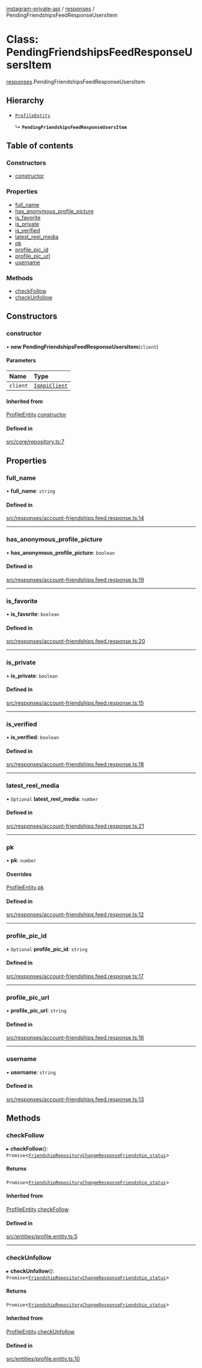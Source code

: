 [instagram-private-api](../../README.md) / [responses](../../modules/responses.md) / PendingFriendshipsFeedResponseUsersItem

# Class: PendingFriendshipsFeedResponseUsersItem

[responses](../../modules/responses.md).PendingFriendshipsFeedResponseUsersItem

## Hierarchy

- [`ProfileEntity`](../entities/ProfileEntity.md)

  ↳ **`PendingFriendshipsFeedResponseUsersItem`**

## Table of contents

### Constructors

- [constructor](PendingFriendshipsFeedResponseUsersItem.md#constructor)

### Properties

- [full\_name](PendingFriendshipsFeedResponseUsersItem.md#full_name)
- [has\_anonymous\_profile\_picture](PendingFriendshipsFeedResponseUsersItem.md#has_anonymous_profile_picture)
- [is\_favorite](PendingFriendshipsFeedResponseUsersItem.md#is_favorite)
- [is\_private](PendingFriendshipsFeedResponseUsersItem.md#is_private)
- [is\_verified](PendingFriendshipsFeedResponseUsersItem.md#is_verified)
- [latest\_reel\_media](PendingFriendshipsFeedResponseUsersItem.md#latest_reel_media)
- [pk](PendingFriendshipsFeedResponseUsersItem.md#pk)
- [profile\_pic\_id](PendingFriendshipsFeedResponseUsersItem.md#profile_pic_id)
- [profile\_pic\_url](PendingFriendshipsFeedResponseUsersItem.md#profile_pic_url)
- [username](PendingFriendshipsFeedResponseUsersItem.md#username)

### Methods

- [checkFollow](PendingFriendshipsFeedResponseUsersItem.md#checkfollow)
- [checkUnfollow](PendingFriendshipsFeedResponseUsersItem.md#checkunfollow)

## Constructors

### constructor

• **new PendingFriendshipsFeedResponseUsersItem**(`client`)

#### Parameters

| Name | Type |
| :------ | :------ |
| `client` | [`IgApiClient`](../index/IgApiClient.md) |

#### Inherited from

[ProfileEntity](../entities/ProfileEntity.md).[constructor](../entities/ProfileEntity.md#constructor)

#### Defined in

[src/core/repository.ts:7](https://github.com/Nerixyz/instagram-private-api/blob/b3351b9/src/core/repository.ts#L7)

## Properties

### full\_name

• **full\_name**: `string`

#### Defined in

[src/responses/account-friendships.feed.response.ts:14](https://github.com/Nerixyz/instagram-private-api/blob/b3351b9/src/responses/account-friendships.feed.response.ts#L14)

___

### has\_anonymous\_profile\_picture

• **has\_anonymous\_profile\_picture**: `boolean`

#### Defined in

[src/responses/account-friendships.feed.response.ts:19](https://github.com/Nerixyz/instagram-private-api/blob/b3351b9/src/responses/account-friendships.feed.response.ts#L19)

___

### is\_favorite

• **is\_favorite**: `boolean`

#### Defined in

[src/responses/account-friendships.feed.response.ts:20](https://github.com/Nerixyz/instagram-private-api/blob/b3351b9/src/responses/account-friendships.feed.response.ts#L20)

___

### is\_private

• **is\_private**: `boolean`

#### Defined in

[src/responses/account-friendships.feed.response.ts:15](https://github.com/Nerixyz/instagram-private-api/blob/b3351b9/src/responses/account-friendships.feed.response.ts#L15)

___

### is\_verified

• **is\_verified**: `boolean`

#### Defined in

[src/responses/account-friendships.feed.response.ts:18](https://github.com/Nerixyz/instagram-private-api/blob/b3351b9/src/responses/account-friendships.feed.response.ts#L18)

___

### latest\_reel\_media

• `Optional` **latest\_reel\_media**: `number`

#### Defined in

[src/responses/account-friendships.feed.response.ts:21](https://github.com/Nerixyz/instagram-private-api/blob/b3351b9/src/responses/account-friendships.feed.response.ts#L21)

___

### pk

• **pk**: `number`

#### Overrides

[ProfileEntity](../entities/ProfileEntity.md).[pk](../entities/ProfileEntity.md#pk)

#### Defined in

[src/responses/account-friendships.feed.response.ts:12](https://github.com/Nerixyz/instagram-private-api/blob/b3351b9/src/responses/account-friendships.feed.response.ts#L12)

___

### profile\_pic\_id

• `Optional` **profile\_pic\_id**: `string`

#### Defined in

[src/responses/account-friendships.feed.response.ts:17](https://github.com/Nerixyz/instagram-private-api/blob/b3351b9/src/responses/account-friendships.feed.response.ts#L17)

___

### profile\_pic\_url

• **profile\_pic\_url**: `string`

#### Defined in

[src/responses/account-friendships.feed.response.ts:16](https://github.com/Nerixyz/instagram-private-api/blob/b3351b9/src/responses/account-friendships.feed.response.ts#L16)

___

### username

• **username**: `string`

#### Defined in

[src/responses/account-friendships.feed.response.ts:13](https://github.com/Nerixyz/instagram-private-api/blob/b3351b9/src/responses/account-friendships.feed.response.ts#L13)

## Methods

### checkFollow

▸ **checkFollow**(): `Promise`<[`FriendshipRepositoryChangeResponseFriendship_status`](../../interfaces/responses/FriendshipRepositoryChangeResponseFriendship_status.md)\>

#### Returns

`Promise`<[`FriendshipRepositoryChangeResponseFriendship_status`](../../interfaces/responses/FriendshipRepositoryChangeResponseFriendship_status.md)\>

#### Inherited from

[ProfileEntity](../entities/ProfileEntity.md).[checkFollow](../entities/ProfileEntity.md#checkfollow)

#### Defined in

[src/entities/profile.entity.ts:5](https://github.com/Nerixyz/instagram-private-api/blob/b3351b9/src/entities/profile.entity.ts#L5)

___

### checkUnfollow

▸ **checkUnfollow**(): `Promise`<[`FriendshipRepositoryChangeResponseFriendship_status`](../../interfaces/responses/FriendshipRepositoryChangeResponseFriendship_status.md)\>

#### Returns

`Promise`<[`FriendshipRepositoryChangeResponseFriendship_status`](../../interfaces/responses/FriendshipRepositoryChangeResponseFriendship_status.md)\>

#### Inherited from

[ProfileEntity](../entities/ProfileEntity.md).[checkUnfollow](../entities/ProfileEntity.md#checkunfollow)

#### Defined in

[src/entities/profile.entity.ts:10](https://github.com/Nerixyz/instagram-private-api/blob/b3351b9/src/entities/profile.entity.ts#L10)
